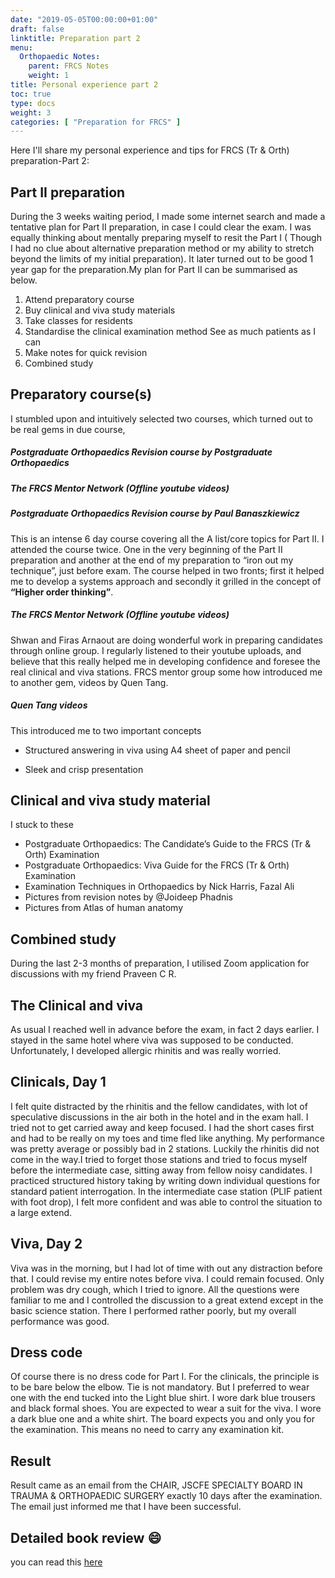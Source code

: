 ```yaml
---
date: "2019-05-05T00:00:00+01:00"
draft: false
linktitle: Preparation part 2
menu:
  Orthopaedic Notes:
    parent: FRCS Notes
    weight: 1
title: Personal experience part 2
toc: true
type: docs
weight: 3
categories: [ "Preparation for FRCS" ] 
---
```


Here I'll share my personal experience and tips for FRCS (Tr & Orth) preparation-Part 2:

## Part II preparation
During the 3 weeks waiting period, I made some internet search and made a tentative plan for Part II preparation, in case I could clear the exam. I was equally thinking about mentally preparing myself to resit the Part I ( Though I had no clue about alternative preparation method or my ability to stretch beyond the limits of my initial preparation). It later turned out to be good 1 year gap for the preparation.My plan for Part II can be summarised as below.  

 1. Attend preparatory course  
 2. Buy clinical and viva study materials
 3. Take classes for residents
 4. Standardise the clinical examination method See as much patients as I can
 5. Make notes for quick revision  
 6. Combined study  

## Preparatory course(s)
I stumbled upon and intuitively selected two courses, which turned out to be real gems in due course,  

##### Postgraduate Orthopaedics Revision course by Postgraduate Orthopaedics  

##### The FRCS Mentor Network (Offline youtube videos)  

##### Postgraduate Orthopaedics Revision course by Paul Banaszkiewicz
This is an intense 6 day course covering all the A list/core topics for Part II. I attended the course twice. One in the very beginning of the Part II preparation and another at the end of my preparation to “iron out my technique”, just before exam. The course helped in two fronts; first it helped me to develop a systems approach and secondly it grilled in the concept of **“Higher order thinking”**.   

##### The FRCS Mentor Network (Offline youtube videos)
Shwan and Firas Arnaout are doing wonderful work in preparing candidates through online group. I regularly listened to their youtube uploads, and believe that this really helped me in developing confidence and foresee the real clinical and viva stations. FRCS mentor group some how introduced me to another gem, videos by Quen Tang.  

##### Quen Tang videos
This introduced me to two important concepts  

  + Structured answering in viva using A4 sheet of paper and pencil  
  
  + Sleek and crisp presentation  
  
## Clinical and viva study material
I stuck to these  

* Postgraduate Orthopaedics: The Candidate’s Guide to the FRCS (Tr & Orth) Examination
* Postgraduate Orthopaedics: Viva Guide for the FRCS (Tr & Orth) Examination
* Examination Techniques in Orthopaedics by Nick Harris, Fazal Ali
* Pictures from revision notes by @Joideep Phadnis
* Pictures from Atlas of human anatomy


## Combined study
During the last 2-3 months of preparation, I utilised Zoom application for discussions with my friend Praveen C R.
## The Clinical and viva
As usual I reached well in advance before the exam, in fact 2 days earlier. I stayed in the same hotel where viva was supposed to be conducted. Unfortunately, I developed allergic rhinitis and was really worried.
## Clinicals, Day 1  
I felt quite distracted by the rhinitis and the fellow candidates, with lot of speculative discussions in the air both in the hotel and in the exam hall. I tried not to get carried away and keep focused. I had the short cases first and had to be really on my toes and time fled like anything. My performance was pretty average or possibly bad in 2 stations. Luckily the rhinitis did not come in the way.I tried to forget those stations and tried to focus myself before the intermediate case, sitting away from fellow noisy candidates. I practiced structured history taking by writing down individual questions for standard patient interrogation. In the intermediate case station (PLIF patient with foot drop), I felt more confident and was able to control the situation to a large extend.
## Viva, Day 2
Viva was in the morning, but I had lot of time with out any distraction before that. I could revise my entire notes before viva. I could remain focused. Only problem was dry cough, which I tried to ignore. All the questions were familiar to me and I controlled the discussion to a great extend except in the basic science station. There I performed rather poorly, but my overall performance was good.
## Dress code
Of course there is no dress code for Part I. For the clinicals, the principle is to be bare below the elbow. Tie is not mandatory. But I preferred to wear one with the end tucked into the Light blue shirt. I wore dark blue trousers and black formal shoes. You are expected to wear a suit for the viva. I wore a dark blue one and a white shirt. The board expects you and only you for the examination. This means no need to carry any examination kit.
## Result
Result came as an email from the CHAIR, JSCFE SPECIALTY BOARD IN TRAUMA & ORTHOPAEDIC SURGERY exactly 10 days after the examination. The email just informed me that I have been successful.

## Detailed book review :smile:

you can read this [here](https://www.knotes.co.in/post/frcs-tr-orth/)